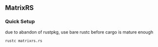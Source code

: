 ## MatrixRS

### Quick Setup

due to abandon of rustpkg, use bare rustc before cargo is mature enough

```
rustc matrixrs.rs
```
